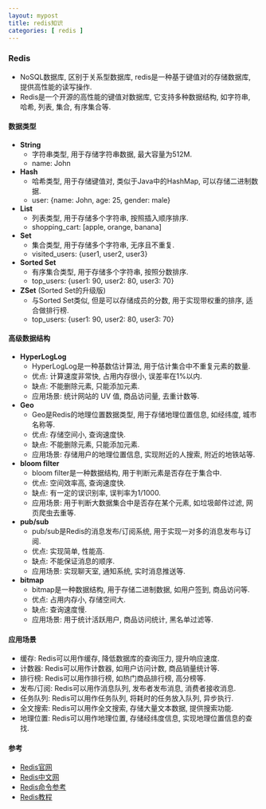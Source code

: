 ```yaml
---
layout: mypost
title: redis知识
categories: [ redis ]
---
```


### Redis

- NoSQL数据库, 区别于关系型数据库, redis是一种基于键值对的存储数据库, 提供高性能的读写操作.
- Redis是一个开源的高性能的键值对数据库, 它支持多种数据结构, 如字符串, 哈希, 列表, 集合, 有序集合等.

#### 数据类型

- **String**
    - 字符串类型, 用于存储字符串数据, 最大容量为512M.
    - name: John
- **Hash**
    - 哈希类型, 用于存储键值对, 类似于Java中的HashMap, 可以存储二进制数据.
    - user: {name: John, age: 25, gender: male}
- **List**
    - 列表类型, 用于存储多个字符串, 按照插入顺序排序.
    - shopping_cart: [apple, orange, banana]
- **Set**
    - 集合类型, 用于存储多个字符串, 无序且不重复.
    - visited_users: {user1, user2, user3}
- **Sorted Set**
    - 有序集合类型, 用于存储多个字符串, 按照分数排序.
    - top_users: {user1: 90, user2: 80, user3: 70}
- **ZSet** (Sorted Set的升级版)
    - 与Sorted Set类似, 但是可以存储成员的分数, 用于实现带权重的排序, 适合做排行榜.
    - top_users: {user1: 90, user2: 80, user3: 70}

#### 高级数据结构

- **HyperLogLog**
    - HyperLogLog是一种基数估计算法, 用于估计集合中不重复元素的数量.
    - 优点: 计算速度非常快, 占用内存很小, 误差率在1%以内.
    - 缺点: 不能删除元素, 只能添加元素.
    - 应用场景: 统计网站的 UV 值, 商品访问量, 去重计数等.
- **Geo**
    - Geo是Redis的地理位置数据类型, 用于存储地理位置信息, 如经纬度, 城市名称等.
    - 优点: 存储空间小, 查询速度快.
    - 缺点: 不能删除元素, 只能添加元素.
    - 应用场景: 存储用户的地理位置信息, 实现附近的人搜索, 附近的地铁站等.
- **bloom filter**
    - bloom filter是一种数据结构, 用于判断元素是否存在于集合中.
    - 优点: 空间效率高, 查询速度快.
    - 缺点: 有一定的误识别率, 误判率为1/1000.
    - 应用场景: 用于判断大数据集合中是否存在某个元素, 如垃圾邮件过滤, 网页爬虫去重等.
- **pub/sub**
    - pub/sub是Redis的消息发布/订阅系统, 用于实现一对多的消息发布与订阅.
    - 优点: 实现简单, 性能高.
    - 缺点: 不能保证消息的顺序.
    - 应用场景: 实现聊天室, 通知系统, 实时消息推送等.
- **bitmap**
    - bitmap是一种数据结构, 用于存储二进制数据, 如用户签到, 商品访问等.
    - 优点: 占用内存小, 存储空间大.
    - 缺点: 查询速度慢.
    - 应用场景: 用于统计活跃用户, 商品访问统计, 黑名单过滤等.

#### 应用场景

- 缓存: Redis可以用作缓存, 降低数据库的查询压力, 提升响应速度.
- 计数器: Redis可以用作计数器, 如用户访问计数, 商品销量统计等.
- 排行榜: Redis可以用作排行榜, 如热门商品排行榜, 高分榜等.
- 发布/订阅: Redis可以用作消息队列, 发布者发布消息, 消费者接收消息.
- 任务队列: Redis可以用作任务队列, 将耗时的任务放入队列, 异步执行.
- 全文搜索: Redis可以用作全文搜索, 存储大量文本数据, 提供搜索功能.
- 地理位置: Redis可以用作地理位置, 存储经纬度信息, 实现地理位置信息的查找.

#### 参考

- [Redis官网](https://redis.io/)
- [Redis中文网](http://redis.cn/)
- [Redis命令参考](https://redis.io/commands)
- [Redis教程](https://www.runoob.com/redis/redis-tutorial.html)